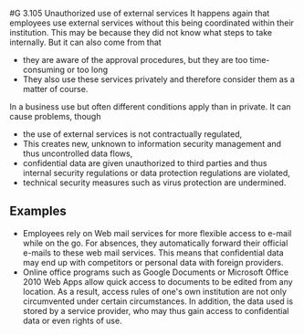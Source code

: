 #G 3.105 Unauthorized use of external services
It happens again that employees use external services without this being coordinated within their institution. This may be because they did not know what steps to take internally. But it can also come from that

* they are aware of the approval procedures, but they are too time-consuming or too long
* They also use these services privately and therefore consider them as a matter of course.


In a business use but often different conditions apply than in private. It can cause problems, though

* the use of external services is not contractually regulated,
* This creates new, unknown to information security management and thus uncontrolled data flows,
* confidential data are given unauthorized to third parties and thus internal security regulations or data protection regulations are violated,
* technical security measures such as virus protection are undermined.




## Examples 
* Employees rely on Web mail services for more flexible access to e-mail while on the go. For absences, they automatically forward their official e-mails to these web mail services. This means that confidential data may end up with competitors or personal data with foreign providers.
* Online office programs such as Google Documents or Microsoft Office 2010 Web Apps allow quick access to documents to be edited from any location. As a result, access rules of one's own institution are not only circumvented under certain circumstances. In addition, the data used is stored by a service provider, who may thus gain access to confidential data or even rights of use.




